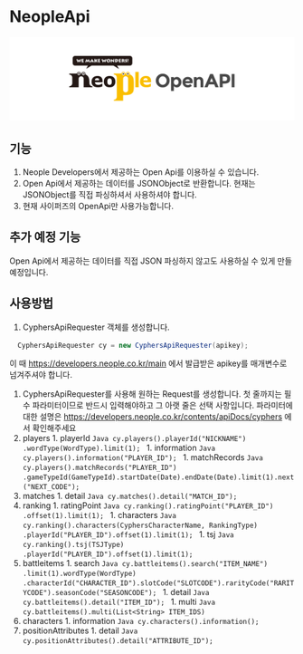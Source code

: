 # NeopleApi
[![NeopleOpenApi](/resources/logo_t1.png)](http://developers.neople.co.kr)

## 기능
1. Neople Developers에서 제공하는 Open Api를 이용하실 수 있습니다.
1. Open Api에서 제공하는 데이터를 JSONObject로 반환합니다. 현재는 JSONObject를 직접 파싱하셔서 사용하셔야 합니다.
1. 현재 사이퍼즈의 OpenApi만 사용가능합니다.

## 추가 예정 기능
Open Api에서 제공하는 데이터를 직접 JSON 파싱하지 않고도 사용하실 수 있게 만들 예정입니다.

## 사용방법
1. CyphersApiRequester 객체를 생성합니다.
```Java
  CyphersApiRequester cy = new CyphersApiRequester(apikey);
```
이 때 https://developers.neople.co.kr/main 에서 발급받은 apikey를 매개변수로 넘겨주셔야 합니다.

1. CyphersApiRequester를 사용해 원하는 Request를 생성합니다.
첫 줄까지는 필수 파라미터이므로 반드시 입력해야하고 그 아랫 줄은 선택 사항입니다.
파라미터에 대한 설명은 https://developers.neople.co.kr/contents/apiDocs/cyphers 에서 확인해주세요
  1. players
    1. playerId
    ```Java
      cy.players().playerId("NICKNAME")
      .wordType(WordType).limit(1);
    ```
    1. information
    ```Java
      cy.players().information("PLAYER_ID");
    ```
    1. matchRecords
    ```Java
      cy.players().matchRecords("PLAYER_ID")
      .gameTypeId(GameTypeId).startDate(Date).endDate(Date).limit(1).next("NEXT_CODE");
    ```
  1. matches
    1. detail
    ```Java
      cy.matches().detail("MATCH_ID");
    ```
  1. ranking
    1. ratingPoint
    ```Java
      cy.ranking().ratingPoint("PLAYER_ID")
      .offset(1).limit(1);
    ```
    1. characters
    ```Java
      cy.ranking().characters(CyphersCharacterName, RankingType)
      .playerId("PLAYER_ID").offset(1).limit(1);
    ```
    1. tsj
    ```Java
      cy.ranking().tsj(TSJType)
      .playerId("PLAYER_ID").offset(1).limit(1);
    ```
  1. battleitems
    1. search
    ```Java
      cy.battleitems().search("ITEM_NAME")
      .limit(1).wordType(WordType)
      .characterId("CHARACTER_ID").slotCode("SLOTCODE").rarityCode("RARITYCODE").seasonCode("SEASONCODE");
    ```
    1. detail
    ```Java
      cy.battleitems().detail("ITEM_ID");
    ```
    1. multi
    ```Java
      cy.battleitems().multi(List<String> ITEM_IDS)
    ```
  1. characters
    1. information
    ```Java
      cy.characters().information();
    ```
  1. positionAttributes
    1. detail
    ```Java
      cy.positionAttributes().detail("ATTRIBUTE_ID");
    ```







